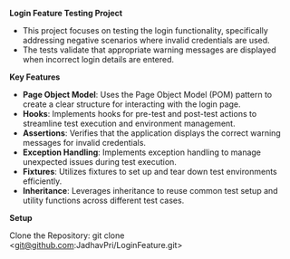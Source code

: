 **Login Feature Testing Project**

- This project focuses on testing the login functionality, specifically addressing negative scenarios where invalid credentials are used. 
- The tests validate that appropriate warning messages are displayed when incorrect login details are entered.

**Key Features**
- **Page Object Model**: Uses the Page Object Model (POM) pattern to create a clear structure for interacting with the login page.
- **Hooks**: Implements hooks for pre-test and post-test actions to streamline test execution and environment management.
- **Assertions**: Verifies that the application displays the correct warning messages for invalid credentials.
- **Exception Handling**: Implements exception handling to manage unexpected issues during test execution.
- **Fixtures**: Utilizes fixtures to set up and tear down test environments efficiently.
- **Inheritance**: Leverages inheritance to reuse common test setup and utility functions across different test cases.

**Setup**


Clone the Repository: git clone <git@github.com:JadhavPri/LoginFeature.git>
